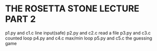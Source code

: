 # THE ROSETTA STONE LECTURE PART 2
p1.py and c1.c line input(safe)
p2.py and c2.c read a file
p3.py and c3.c counted loop
p4.py and c4.c max/min loop
p5.py and c5.c the guessing game